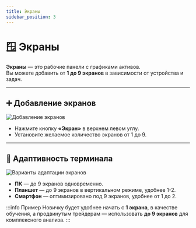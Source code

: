 ```yaml
---
title: Экраны
sidebar_position: 3
---
```


# 🪟 Экраны

**Экраны** — это рабочие панели с графиками активов.  
Вы можете добавить от **1 до 9 экранов** в зависимости от устройства и задач.

---

## ➕ Добавление экранов

![Добавление экранов](/img/docs/spectra/add-screen.png)

- Нажмите кнопку **«Экран»** в верхнем левом углу.  
- Установите желаемое количество экранов от 1 до 9.  

---

## 📱 Адаптивность терминала

![Варианты адаптации экранов](/img/docs/spectra/adaptation-d-t-m.png)

- **ПК** — до 9 экранов одновременно.
- **Планшет** — до 9 экранов в вертикальном режиме, удобнее 1-2.
- **Смартфон** — оптимизировано под 9 экранов, удобнее от 1 до 2.

:::info Пример
Новичку будет удобнее начать с **1 экрана**, в качестве обучения, а продвинутым трейдерам — использовать **до 9 экранов** для комплексного анализа.
:::
